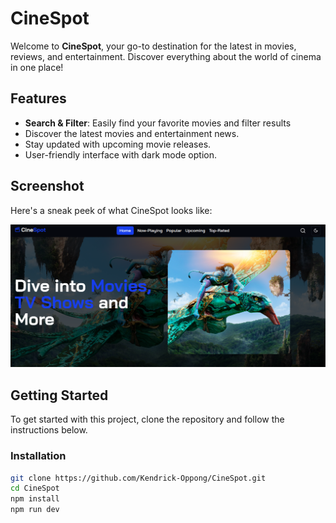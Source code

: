 # CineSpot

Welcome to **CineSpot**, your go-to destination for the latest in movies, reviews, and entertainment. Discover everything about the world of cinema in one place!

## Features

- **Search & Filter**: Easily find your favorite movies and filter results
- Discover the latest movies and entertainment news.
- Stay updated with upcoming movie releases.
- User-friendly interface with dark mode option.

## Screenshot

Here's a sneak peek of what CineSpot looks like:

![CineSpot Screenshot](./homepage.png)


## Getting Started

To get started with this project, clone the repository and follow the instructions below.

### Installation

```bash
git clone https://github.com/Kendrick-Oppong/CineSpot.git
cd CineSpot
npm install
npm run dev
